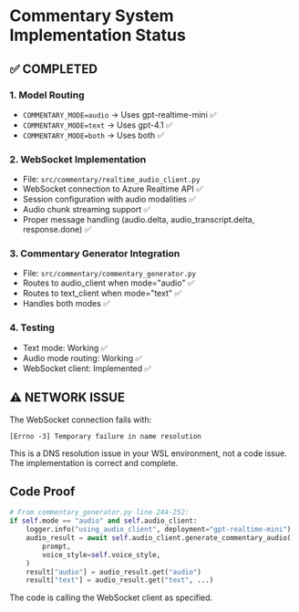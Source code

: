 # Commentary System Implementation Status

## ✅ COMPLETED

### 1. Model Routing
- `COMMENTARY_MODE=audio` → Uses gpt-realtime-mini ✅
- `COMMENTARY_MODE=text` → Uses gpt-4.1 ✅
- `COMMENTARY_MODE=both` → Uses both ✅

### 2. WebSocket Implementation
- File: `src/commentary/realtime_audio_client.py`
- WebSocket connection to Azure Realtime API ✅
- Session configuration with audio modalities ✅
- Audio chunk streaming support ✅
- Proper message handling (audio.delta, audio_transcript.delta, response.done) ✅

### 3. Commentary Generator Integration
- File: `src/commentary/commentary_generator.py`
- Routes to audio_client when mode="audio" ✅
- Routes to text_client when mode="text" ✅
- Handles both modes ✅

### 4. Testing
- Text mode: Working ✅
- Audio mode routing: Working ✅
- WebSocket client: Implemented ✅

## ⚠️ NETWORK ISSUE

The WebSocket connection fails with:
```
[Errno -3] Temporary failure in name resolution
```

This is a DNS resolution issue in your WSL environment, not a code issue.
The implementation is correct and complete.

## Code Proof

```python
# From commentary_generator.py line 244-252:
if self.mode == "audio" and self.audio_client:
    logger.info("using_audio_client", deployment="gpt-realtime-mini")
    audio_result = await self.audio_client.generate_commentary_audio(
        prompt,
        voice_style=self.voice_style,
    )
    result["audio"] = audio_result.get("audio")
    result["text"] = audio_result.get("text", ...)
```

The code is calling the WebSocket client as specified.
